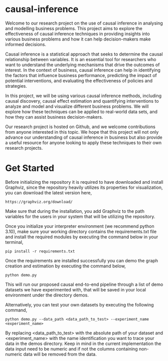 # causal-inference

Welcome to our research project on the use of causal inference in analysing and modelling business problems. This project aims to explore the effectiveness of causal inference techniques in providing insights into various business problems and how it can help decision-makers make informed decisions.

Causal inference is a statistical approach that seeks to determine the causal relationship between variables. It is an essential tool for researchers who want to understand the underlying mechanisms that drive the outcomes of interest. In the context of business, causal inference can help in identifying the factors that influence business performance, predicting the impact of potential interventions, and evaluating the effectiveness of policies and strategies.

In this project, we will be using various causal inference methods, including causal discovery, causal effect estimation and quantifying interventions to analyze and model and visualize different business problems. We will explore how these techniques can be applied to real-world data sets, and how they can assist business decision-makers.

Our research project is hosted on Github, and we welcome contributions from anyone interested in this topic. We hope that this project will not only advance our understanding of causal inference in business but also provide a useful resource for anyone looking to apply these techniques to their own research projects.


# Get Started

Before initializing the repository it is required to have downloaded and install Graphviz, since the repository heavily utilizes its properties for visualization, you can download the latest version here,

```
https://graphviz.org/download/
```

Make sure that during the installation, you add Graphviz to the path variables for the users in your system that will be utilizing the repository.


Once you initialize your interpreter environment (we recommend python 3.10), make sure your working directory contains the requirements.txt file and install the required modules by executing the command below in your terminal,

```
pip install -r requirements.txt
```

Once the requirements are installed successfully you can demo the graph creation and estimation by executing the command below, 

```
python demo.py
```

This will run our proposed causal end-to-end pipeline through a list of demo datasets we have experimented with, that will be saved in your local environment under the directory demos.

Alternatively, you can test your own datasets by executing the following command,

```
python demo.py --data_path <data_path_to_test> --experiment_name <experiment_name>
```

By replacing <data_path_to_test> with the absolute path of your dataset and <experiment_name> with the name identification you want to trace your data in the demos directory. 
Keep in mind in the current implementation the data input need to be numeric and if not the columns containing non-numeric data will be removed from the data.




